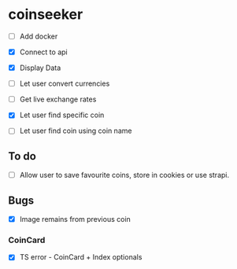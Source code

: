 # coinseeker

- [ ] Add docker 
- [X] Connect to api
- [X] Display Data
- [ ] Let user convert currencies
- [ ] Get live exchange rates
- [x] Let user find specific coin
- [ ] Let user find coin using coin name


## To do 
- [ ] Allow user to save favourite coins, store in cookies or use strapi.

## Bugs
- [X] Image remains from previous coin
### CoinCard
- [x] TS error - CoinCard + Index optionals